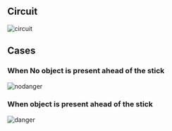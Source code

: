 
## Circuit

![circuit](https://user-images.githubusercontent.com/46968935/156930678-bd54c314-5016-448a-88ee-c11e4b15053c.PNG)

## Cases

###  When No object is present ahead of the stick
![nodanger](https://user-images.githubusercontent.com/46968935/156930674-17c56dc5-e014-484e-930a-c410e24ac5bd.PNG)
### When  object is present ahead of the stick
![danger](https://user-images.githubusercontent.com/46968935/156930679-818d61ee-5d07-43a9-96a0-fd1b64368606.PNG)
